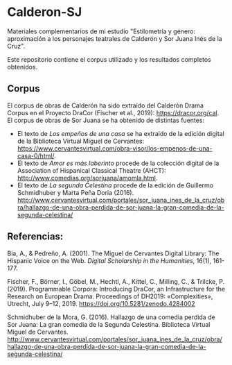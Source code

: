 # Calderon-SJ

Materiales complementarios de mi estudio "Estilometría y género: aproximación a los personajes teatrales de Calderón y Sor Juana Inés de la Cruz".

Este repositorio contiene el corpus utilizado y los resultados completos obtenidos.

## Corpus
El corpus de obras de Calderón ha sido extraído del Calderón Drama Corpus en el Proyecto DraCor (Fischer et al., 2019): https://dracor.org/cal.
El corpus de obras de Sor Juana se ha obtenido de distintas fuentes:
- El texto de <i>Los empeños de una casa</i> se ha extraído de la edición digital de la Biblioteca Virtual Miguel de Cervantes: https://www.cervantesvirtual.com/obra-visor/los-empenos-de-una-casa-0/html/.
- El texto de <i>Amor es más laberinto</i> procede de la colección digital de la Association of Hispanical Classical Theatre (AHCT): http://www.comedias.org/sorjuana/amomla.html.
- El texto de <i>La segunda Celestina</i> procede de la edición de Guillermo Schmidhuber y Marta Peña Doria (2016). http://www.cervantesvirtual.com/portales/sor_juana_ines_de_la_cruz/obra/hallazgo-de-una-obra-perdida-de-sor-juana-la-gran-comedia-de-la-segunda-celestina/

## Referencias:

Bia, A., & Pedreño, A. (2001). The Miguel de Cervantes Digital Library: The Hispanic Voice on the Web. <i>Digital Scholarship in the Humanities</i>, 16(1), 161-177.

Fischer, F., Börner, I., Göbel, M., Hechtl, A., Kittel, C., Milling, C., & Trilcke, P. (2019). Programmable Corpora: Introducing DraCor, an Infrastructure for the Research on European Drama. Proceedings of DH2019: «Complexities», Utrecht, July 9–12, 2019. https://doi.org/10.5281/zenodo.4284002

Schmidhuber de la Mora, G. (2016). Hallazgo de una comedia perdida de Sor Juana: La gran comedia de la Segunda Celestina. Biblioteca Virtual Miguel de Cervantes. http://www.cervantesvirtual.com/portales/sor_juana_ines_de_la_cruz/obra/hallazgo-de-una-obra-perdida-de-sor-juana-la-gran-comedia-de-la-segunda-celestina/
